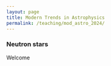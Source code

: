 ```yaml
---
layout: page
title: Modern Trends in Astrophysics 
permalink: /teaching/mod_astro_2024/
---
```


### Neutron stars

Welcome